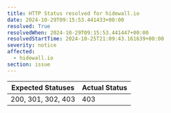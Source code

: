 ```yaml
---
title: HTTP Status resolved for hidewall.io
date: 2024-10-29T09:15:53.441433+00:00
resolved: True
resolvedWhen: 2024-10-29T09:15:53.441447+00:00
resolvedStartTime: 2024-10-25T21:09:43.161639+00:00
severity: notice
affected:
  - hidewall.io
section: issue
---
```


| Expected Statuses | Actual Status  |
|-------------------|----------------|
| 200, 301, 302, 403 | 403 |
